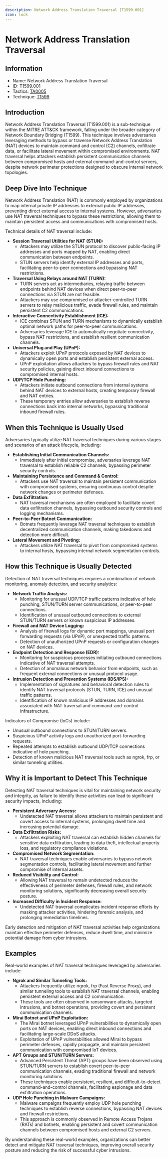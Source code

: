 ```yaml
---
description: Network Address Translation Traversal [T1599.001]
icon: lock
---
```


# Network Address Translation Traversal

## Information

* Name: Network Address Translation Traversal
* ID: T1599.001
* Tactics: [TA0005](../)
* Technique: [T1599](./)

## Introduction

Network Address Translation Traversal (T1599.001) is a sub-technique within the MITRE ATT\&CK framework, falling under the broader category of Network Boundary Bridging (T1599). This technique involves adversaries leveraging methods to bypass or traverse Network Address Translation (NAT) devices to maintain command and control (C2) channels, exfiltrate data, or facilitate lateral movement within compromised environments. NAT traversal helps attackers establish persistent communication channels between compromised hosts and external command-and-control servers, despite network perimeter protections designed to obscure internal network topologies.

## Deep Dive Into Technique

Network Address Translation (NAT) is commonly employed by organizations to map internal private IP addresses to external public IP addresses, preventing direct external access to internal systems. However, adversaries use NAT traversal techniques to bypass these restrictions, allowing them to maintain persistent access and communications with compromised hosts.

Technical details of NAT traversal include:

* **Session Traversal Utilities for NAT (STUN):**
  * Attackers may utilize the STUN protocol to discover public-facing IP addresses and ports mapped by NAT, enabling direct communication between endpoints.
  * STUN servers help identify external IP addresses and ports, facilitating peer-to-peer connections and bypassing NAT restrictions.
* **Traversal Using Relays around NAT (TURN):**
  * TURN servers act as intermediaries, relaying traffic between endpoints behind NAT devices when direct peer-to-peer connections via STUN are not feasible.
  * Attackers may use compromised or attacker-controlled TURN servers to relay malicious traffic, evade firewall rules, and maintain persistent C2 communications.
* **Interactive Connectivity Establishment (ICE):**
  * ICE combines STUN and TURN mechanisms to dynamically establish optimal network paths for peer-to-peer communications.
  * Adversaries leverage ICE to automatically negotiate connectivity, bypass NAT restrictions, and establish resilient communication channels.
* **Universal Plug and Play (UPnP):**
  * Attackers exploit UPnP protocols exposed by NAT devices to dynamically open ports and establish persistent external access.
  * UPnP exploitation allows attackers to bypass firewall rules and NAT security policies, gaining direct inbound connections to compromised internal hosts.
* **UDP/TCP Hole Punching:**
  * Attackers initiate outbound connections from internal systems behind NAT devices to external hosts, creating temporary firewall and NAT entries.
  * These temporary entries allow adversaries to establish reverse connections back into internal networks, bypassing traditional inbound firewall rules.

## When this Technique is Usually Used

Adversaries typically utilize NAT traversal techniques during various stages and scenarios of an attack lifecycle, including:

* **Establishing Initial Communication Channels:**
  * Immediately after initial compromise, adversaries leverage NAT traversal to establish reliable C2 channels, bypassing perimeter security controls.
* **Maintaining Persistence and Command & Control:**
  * Attackers use NAT traversal to maintain persistent communication with compromised systems, ensuring continuous control despite network changes or perimeter defenses.
* **Data Exfiltration:**
  * NAT traversal mechanisms are often employed to facilitate covert data exfiltration channels, bypassing outbound security controls and logging mechanisms.
* **Peer-to-Peer Botnet Communication:**
  * Botnets frequently leverage NAT traversal techniques to establish decentralized communication channels, making takedowns and detection more difficult.
* **Lateral Movement and Pivoting:**
  * Attackers utilize NAT traversal to pivot from compromised systems to internal hosts, bypassing internal network segmentation controls.

## How this Technique is Usually Detected

Detection of NAT traversal techniques requires a combination of network monitoring, anomaly detection, and security analytics:

* **Network Traffic Analysis:**
  * Monitoring for unusual UDP/TCP traffic patterns indicative of hole punching, STUN/TURN server communications, or peer-to-peer connections.
  * Identification of unusual outbound connections to external STUN/TURN servers or known suspicious IP addresses.
* **Firewall and NAT Device Logging:**
  * Analysis of firewall logs for dynamic port mappings, unusual port forwarding requests (via UPnP), or unexpected traffic patterns.
  * Detection of unauthorized UPnP requests or configuration changes on NAT devices.
* **Endpoint Detection and Response (EDR):**
  * Monitoring for suspicious processes initiating outbound connections indicative of NAT traversal attempts.
  * Detection of anomalous network behavior from endpoints, such as frequent external connections or unusual protocol usage.
* **Intrusion Detection and Prevention Systems (IDS/IPS):**
  * Implementation of signatures and behavioral detection rules to identify NAT traversal protocols (STUN, TURN, ICE) and unusual traffic patterns.
  * Identification of known malicious IP addresses and domains associated with NAT traversal and command-and-control infrastructure.

Indicators of Compromise (IoCs) include:

* Unusual outbound connections to STUN/TURN servers.
* Suspicious UPnP activity logs and unauthorized port-forwarding requests.
* Repeated attempts to establish outbound UDP/TCP connections indicative of hole punching.
* Detection of known malicious NAT traversal tools such as ngrok, frp, or similar tunneling utilities.

## Why it is Important to Detect This Technique

Detecting NAT traversal techniques is vital for maintaining network security and integrity, as failure to identify these activities can lead to significant security impacts, including:

* **Persistent Adversary Access:**
  * Undetected NAT traversal allows attackers to maintain persistent and covert access to internal systems, prolonging dwell time and increasing potential damage.
* **Data Exfiltration Risks:**
  * Attackers exploiting NAT traversal can establish hidden channels for sensitive data exfiltration, leading to data theft, intellectual property loss, and regulatory compliance violations.
* **Compromised Network Segmentation:**
  * NAT traversal techniques enable adversaries to bypass network segmentation controls, facilitating lateral movement and further compromise of internal assets.
* **Reduced Visibility and Control:**
  * Allowing NAT traversal to remain undetected reduces the effectiveness of perimeter defenses, firewall rules, and network monitoring solutions, significantly decreasing overall security posture.
* **Increased Difficulty in Incident Response:**
  * Undetected NAT traversal complicates incident response efforts by masking attacker activities, hindering forensic analysis, and prolonging remediation timelines.

Early detection and mitigation of NAT traversal activities help organizations maintain effective perimeter defenses, reduce dwell time, and minimize potential damage from cyber intrusions.

## Examples

Real-world examples of NAT traversal techniques leveraged by adversaries include:

* **Ngrok and Similar Tunneling Tools:**
  * Attackers frequently utilize ngrok, frp (Fast Reverse Proxy), and similar tunneling tools to establish NAT traversal channels, enabling persistent external access and C2 communication.
  * These tools are often observed in ransomware attacks, targeted intrusions, and botnet operations, providing covert and persistent communication channels.
* **Mirai Botnet and UPnP Exploitation:**
  * The Mirai botnet leveraged UPnP vulnerabilities to dynamically open ports on NAT devices, enabling direct inbound connections and facilitating large-scale DDoS attacks.
  * Exploitation of UPnP vulnerabilities allowed Mirai to bypass perimeter defenses, rapidly propagate, and maintain persistent communication with compromised IoT devices.
* **APT Groups and STUN/TURN Servers:**
  * Advanced Persistent Threat (APT) groups have been observed using STUN/TURN servers to establish covert peer-to-peer communication channels, evading traditional firewall and network monitoring solutions.
  * These techniques enable persistent, resilient, and difficult-to-detect command-and-control channels, facilitating espionage and data exfiltration operations.
* **UDP Hole Punching in Malware Campaigns:**
  * Malware campaigns frequently employ UDP hole punching techniques to establish reverse connections, bypassing NAT devices and firewall restrictions.
  * This approach is commonly observed in Remote Access Trojans (RATs) and botnets, enabling persistent and covert communication channels between compromised hosts and external C2 servers.

By understanding these real-world examples, organizations can better detect and mitigate NAT traversal techniques, improving overall security posture and reducing the risk of successful cyber intrusions.
